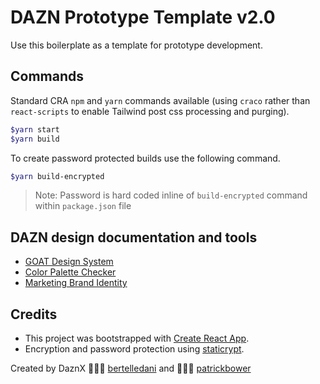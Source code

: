 # DAZN Prototype Template v2.0

Use this boilerplate as a template for prototype development.

## Commands

Standard CRA `npm` and `yarn` commands available (using `craco` rather than `react-scripts` to enable Tailwind post css processing and purging).

```bash
$yarn start
$yarn build
```

To create password protected builds use the following command.

```bash
$yarn build-encrypted
```

> Note: Password is hard coded inline of `build-encrypted` command within `package.json` file

## DAZN design documentation and tools

- [GOAT Design System](https://goat.dazn.design/)
- [Color Palette Checker](https://colour-palette-checker.netlify.com/)
- [Marketing Brand Identity](https://brand.dazn.com/)

## Credits

- This project was bootstrapped with [Create React App](https://github.com/facebook/create-react-app).
- Encryption and password protection using [staticrypt](https://github.com/robinmoisson/staticrypt).

Created by DaznX 👩🏻‍💻 [bertelledani](https://github.com/bertelledani) and 👨🏼‍💻 [patrickbower](https://github.com/patrickbower)
